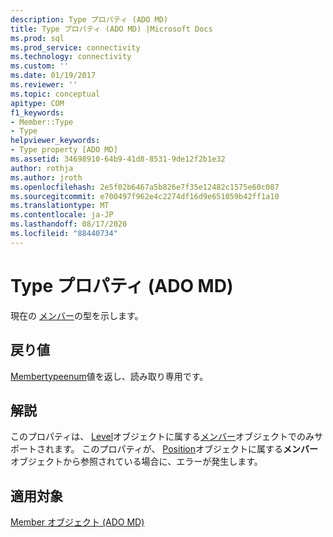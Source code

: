 ```yaml
---
description: Type プロパティ (ADO MD)
title: Type プロパティ (ADO MD) |Microsoft Docs
ms.prod: sql
ms.prod_service: connectivity
ms.technology: connectivity
ms.custom: ''
ms.date: 01/19/2017
ms.reviewer: ''
ms.topic: conceptual
apitype: COM
f1_keywords:
- Member::Type
- Type
helpviewer_keywords:
- Type property [ADO MD]
ms.assetid: 34698910-64b9-41d8-8531-9de12f2b1e32
author: rothja
ms.author: jroth
ms.openlocfilehash: 2e5f02b6467a5b826e7f35e12482c1575e60c087
ms.sourcegitcommit: e700497f962e4c2274df16d9e651059b42ff1a10
ms.translationtype: MT
ms.contentlocale: ja-JP
ms.lasthandoff: 08/17/2020
ms.locfileid: "88440734"
---
```

# <a name="type-property-ado-md"></a>Type プロパティ (ADO MD)
現在の [メンバー](../../../ado/reference/ado-md-api/member-object-ado-md.md)の型を示します。  
  
## <a name="return-values"></a>戻り値  
 [Membertypeenum](../../../ado/reference/ado-md-api/membertypeenum.md)値を返し、読み取り専用です。  
  
## <a name="remarks"></a>解説  
 このプロパティは、 [Level](../../../ado/reference/ado-md-api/level-object-ado-md.md)オブジェクトに属する[メンバー](../../../ado/reference/ado-md-api/member-object-ado-md.md)オブジェクトでのみサポートされます。 このプロパティが、 [Position](../../../ado/reference/ado-md-api/position-object-ado-md.md)オブジェクトに属する**メンバー**オブジェクトから参照されている場合に、エラーが発生します。  
  
## <a name="applies-to"></a>適用対象  
 [Member オブジェクト (ADO MD)](../../../ado/reference/ado-md-api/member-object-ado-md.md)
